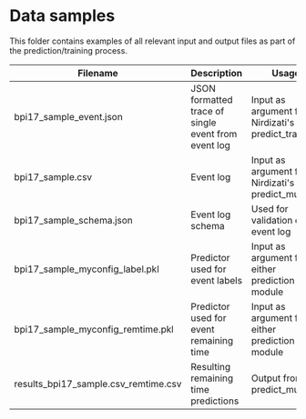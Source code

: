 # Data samples

This folder contains examples of all relevant input and output files as part of the prediction/training process.

Filename | Description | Usage
-------- | ----------- | -----
bpi17_sample_event.json | JSON formatted trace of single event from event log | Input as argument for Nirdizati's predict_trace.py
bpi17_sample.csv | Event log | Input as argument for Nirdizati's predict_multi.py
bpi17_sample_schema.json | Event log schema | Used for validation of the event log
bpi17_sample_myconfig_label.pkl | Predictor used for event labels | Input as argument for either prediction module
bpi17_sample_myconfig_remtime.pkl | Predictor used for event remaining time | Input as argument for either prediction module
results_bpi17_sample.csv_remtime.csv | Resulting remaining time predictions | Output from predict_multi.py